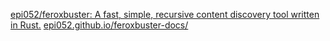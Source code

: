 
[epi052/feroxbuster: A fast, simple, recursive content discovery tool written in Rust.](https://github.com/epi052/feroxbuster)
[epi052.github.io/feroxbuster-docs/](https://epi052.github.io/feroxbuster-docs/)
